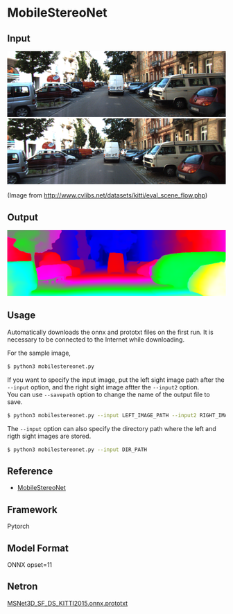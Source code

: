 # MobileStereoNet

## Input

![Input](demo/000005_10_left.png)
![Input](demo/000005_10_right.png)

(Image from http://www.cvlibs.net/datasets/kitti/eval_scene_flow.php)

## Output

![Output](output.png)

## Usage
Automatically downloads the onnx and prototxt files on the first run.
It is necessary to be connected to the Internet while downloading.

For the sample image,
```bash
$ python3 mobilestereonet.py
```

If you want to specify the input image, put the left sight image path after the `--input` option, and the right sight image aftter the `--input2` option.  
You can use `--savepath` option to change the name of the output file to save.
```bash
$ python3 mobilestereonet.py --input LEFT_IMAGE_PATH --input2 RIGHT_IMAGE_PATH --savepath SAVE_IMAGE_PATH
```

The `--input` option can also specify the directory path where the left and rigth sight images are stored.
```bash
$ python3 mobilestereonet.py --input DIR_PATH
```

## Reference

- [MobileStereoNet](https://github.com/cogsys-tuebingen/mobilestereonet)

## Framework

Pytorch

## Model Format

ONNX opset=11

## Netron

[MSNet3D_SF_DS_KITTI2015.onnx.prototxt](https://netron.app/?url=https://storage.googleapis.com/ailia-models/mobilestereonet/MSNet3D_SF_DS_KITTI2015.onnx.prototxt)
